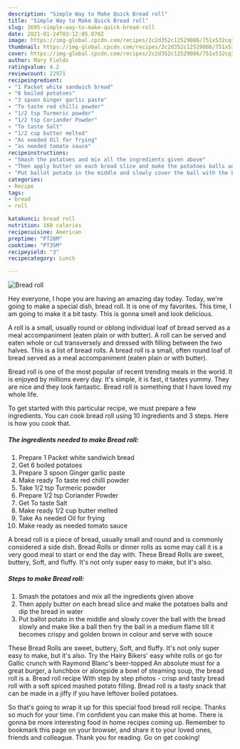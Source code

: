 ```yaml
---
description: "Simple Way to Make Quick Bread roll"
title: "Simple Way to Make Quick Bread roll"
slug: 1695-simple-way-to-make-quick-bread-roll
date: 2021-01-24T03:12:05.070Z
image: https://img-global.cpcdn.com/recipes/2c2d352c12529086/751x532cq70/bread-roll-recipe-main-photo.jpg
thumbnail: https://img-global.cpcdn.com/recipes/2c2d352c12529086/751x532cq70/bread-roll-recipe-main-photo.jpg
cover: https://img-global.cpcdn.com/recipes/2c2d352c12529086/751x532cq70/bread-roll-recipe-main-photo.jpg
author: Mary Fields
ratingvalue: 4.2
reviewcount: 22971
recipeingredient:
- "1 Packet white sandwich bread"
- "6 boiled potatoes"
- "3 spoon Ginger garlic paste"
- "To taste red chilli powder"
- "1/2 tsp Turmeric powder"
- "1/2 tsp Coriander Powder"
- "To taste Salt"
- "1/2 cup butter melted"
- "As needed Oil for frying"
- "as needed tomato sauce"
recipeinstructions:
- "Smash the potatoes and mix all the ingredients given above"
- "Then apply butter on each bread slice and make the potatoes balls and dip the bread in water"
- "Put ballot potato in the middle and slowly cover the ball with the bread slowly and make like a ball then fry the ball in a medium flame till it becomes crispy and golden brown in colour and serve with souce"
categories:
- Recipe
tags:
- bread
- roll

katakunci: bread roll 
nutrition: 160 calories
recipecuisine: American
preptime: "PT28M"
cooktime: "PT35M"
recipeyield: "3"
recipecategory: Lunch

---
```



![Bread roll](https://img-global.cpcdn.com/recipes/2c2d352c12529086/751x532cq70/bread-roll-recipe-main-photo.jpg)

Hey everyone, I hope you are having an amazing day today. Today, we're going to make a special dish, bread roll. It is one of my favorites. This time, I am going to make it a bit tasty. This is gonna smell and look delicious.

A roll is a small, usually round or oblong individual loaf of bread served as a meal accompaniment (eaten plain or with butter). A roll can be served and eaten whole or cut transversely and dressed with filling between the two halves. This is a list of bread rolls. A bread roll is a small, often round loaf of bread served as a meal accompaniment (eaten plain or with butter).

Bread roll is one of the most popular of recent trending meals in the world. It is enjoyed by millions every day. It's simple, it is fast, it tastes yummy. They are nice and they look fantastic. Bread roll is something that I have loved my whole life.


To get started with this particular recipe, we must prepare a few ingredients. You can cook bread roll using 10 ingredients and 3 steps. Here is how you cook that.

<!--inarticleads1-->

##### The ingredients needed to make Bread roll:

1. Prepare 1 Packet white sandwich bread
1. Get 6 boiled potatoes
1. Prepare 3 spoon Ginger garlic paste
1. Make ready To taste red chilli powder
1. Take 1/2 tsp Turmeric powder
1. Prepare 1/2 tsp Coriander Powder
1. Get To taste Salt
1. Make ready 1/2 cup butter melted
1. Take As needed Oil for frying
1. Make ready as needed tomato sauce


A bread roll is a piece of bread, usually small and round and is commonly considered a side dish. Bread Rolls or dinner rolls as some may call it is a very good meal to start or end the day with. These Bread Rolls are sweet, buttery, Soft, and fluffy. It&#39;s not only super easy to make, but it&#39;s also. 

<!--inarticleads2-->

##### Steps to make Bread roll:

1. Smash the potatoes and mix all the ingredients given above
1. Then apply butter on each bread slice and make the potatoes balls and dip the bread in water
1. Put ballot potato in the middle and slowly cover the ball with the bread slowly and make like a ball then fry the ball in a medium flame till it becomes crispy and golden brown in colour and serve with souce


These Bread Rolls are sweet, buttery, Soft, and fluffy. It&#39;s not only super easy to make, but it&#39;s also. Try the Hairy Bikers&#39; easy white rolls or go for Gallic crunch with Raymond Blanc&#39;s beer-topped An absolute must for a great burger, a lunchbox or alongside a bowl of steaming soup, the bread roll is a. Bread roll recipe With step by step photos - crisp and tasty bread roll with a soft spiced mashed potato filling. Bread roll is a tasty snack that can be made in a jiffy if you have leftover boiled potatoes. 

So that's going to wrap it up for this special food bread roll recipe. Thanks so much for your time. I'm confident you can make this at home. There is gonna be more interesting food in home recipes coming up. Remember to bookmark this page on your browser, and share it to your loved ones, friends and colleague. Thank you for reading. Go on get cooking!
